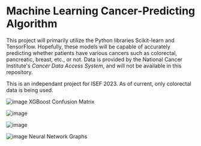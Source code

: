 # Machine Learning Cancer-Predicting Algorithm
This project will primarily utilize the Python libraries Scikit-learn and TensorFlow. Hopefully, these models will be capable of accurately predicting whether patients have various cancers such as colorectal, pancreatic, breast, etc., or not. Data is provided by the National Cancer Institute's *Cancer Data Access System*, and will not be available in this repository. 

This is an independant project for ISEF 2023. As of current, only colorectal data is being used.


![image](https://cdn.discordapp.com/attachments/953870034227302470/1060393157143040020/xgboost_confusion_matrix.png)
XGBoost Confusion Matrix

![image](https://cdn.discordapp.com/attachments/953870034227302470/1060393135978577920/image.png)


![image](https://user-images.githubusercontent.com/72169848/201548020-ea3ea9bf-3fa5-43c5-b601-0fb1945b46c4.png)

![image](https://user-images.githubusercontent.com/72169848/201548022-82344913-ea0e-4722-bd87-901b0b2940ee.png)
Neural Network Graphs
